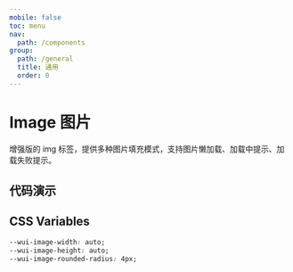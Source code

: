 ```yaml
---
mobile: false
toc: menu
nav:
  path: /components
group:
  path: /general
  title: 通用
  order: 0
---
```


# Image 图片

增强版的 img 标签，提供多种图片填充模式，支持图片懒加载、加载中提示、加载失败提示。

## 代码演示


<code src="./demo/demo1.tsx"></code>



<API src="./Image.tsx"></API>

## CSS Variables

```css
--wui-image-width: auto;
--wui-image-height: auto;
--wui-image-rounded-radius: 4px;
```
